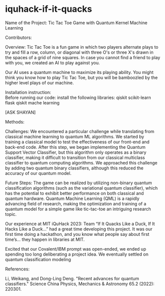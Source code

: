 # iquhack-if-it-quacks

Name of the Project: Tic Tac Toe Game with Quantum Kernel Machine Learning

Contributors: 

Overview: Tic Tac Toe is a fun game in which two players alternate plays to try and fill a row, column, or diagonal with three O's or three X's drawn in the spaces of a grid of nine squares. In case you cannot find a friend to play with you, we created an AI to play against you. 

Our AI uses a quantum machine to maximize its playing ability. You might think you know how to play Tic Tac Toe, but you will be bamboozled by the higher level plays of our machine.

Installation instruction:  
Before running our code: install the following libraries: 
qiskit
scikit-learn
flask 
qiskit mache learning 

[ASK SHAYAN]

Methods: 

Challenges: We encountered a particular challenge while translating from classical machine learning to quantum ML algorithms. We started by training a classical model to test the effectiveness of our front-end and back-end code. After this step, we began implementing the Quantum Support Vector Classifier, but this algorithm only operates as a binary classifier, making it difficult to transition from our classical multiclass classifier to quantum computing algorithms. We approached this challenge by adding two quantum binary classifiers, although this reduced the accuracy of our quantum model.

Future Steps: The game can be realized by utilizing non-binary quantum classification algorithms (such as the variational quantum classifier), which has the potential to exhibit better performance on both classical and quantum hardware. Quantum Machine Learning (QML) is a rapidly advancing field of research, making the optimization and training of a quantum model for a simple game like tic-tac-toe an intriguing research topic.

Our experience at MIT iQuHack 2023: 
Team “If It Quacks Like a Duck, If It Hacks Like a Duck…” had a great time developing this project. It was our first time doing a hackathon, and you know what people say about first time’s… they happen in libraries at MIT. 

Excited that our Covalent/IBM prompt was open-ended, we ended up spending too long deliberating a project idea. We eventually settled on quantum classification modeling

References:

Li, Weikang, and Dong-Ling Deng. "Recent advances for quantum classifiers." Science China Physics, Mechanics & Astronomy 65.2 (2022): 220301.
